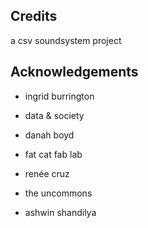 ## Credits

a csv soundsystem project

## Acknowledgements

* ingrid burrington

* data & society

* danah boyd

* fat cat fab lab

* renée cruz

* the uncommons

* ashwin shandilya
